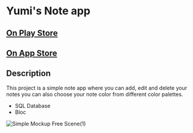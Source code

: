 # Yumi's Note app 

## [On Play Store](https://play.google.com/store/apps/details?id=com.yumi.simplenote)
## [On App Store](https://apps.apple.com/eg/app/yumis-note/id1636125411)

## Description

This project is a simple note app where you can add, edit and delete your notes you can also choose your note color from different color palettes.

- SQL Database
- Bloc

![Simple Mockup Free Scene(1)](https://user-images.githubusercontent.com/91206852/138509867-c6aa9ac8-b9c0-413f-8718-19fdaac0b2a9.jpg)
